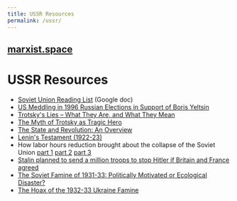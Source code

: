 ```yaml
---
title: USSR Resources
permalink: /ussr/
---
```


## [marxist.space](https://marxist.space)

# USSR Resources

* [Soviet Union Reading List](https://docs.google.com/document/d/1qeYeYeLN7uKxfMdoe7TAmOMD2fmgyZdU_urvW6eAsRg/mobilebasic) (Google doc)
* [US Meddling in 1996 Russian Elections in Support of Boris Yeltsin](http://www.globalresearch.ca/us-meddling-in-1996-russian-elections-in-support-of-boris-yeltsin/5568288)
* [Trotsky's Lies – What They Are, and What They Mean](https://espressostalinist.com/2017/01/27/grover-furr-trotskys-lies-what-they-are-and-what-they-mean/)
* [The Myth of Trotsky as Tragic Hero](https://www.reddit.com/r/communism/comments/2f3m7t/the_myth_of_trotsky_as_tragic_hero/)
* [The State and Revolution: An Overview](https://theimmortalscience.wordpress.com/2017/02/27/the-state-and-revolution-an-overview/)
* [Lenin's Testament (1922-23)](http://www.revolutionarydemocracy.org/rdv7n2/blandlt.htm)
* How labor hours reduction brought about the collapse of the Soviet Union [part 1](https://therealmovement.wordpress.com/2017/11/14/according-to-the-central-intelligence-agency-we-almost-reached-communism-by-1980/) [part 2](https://therealmovement.wordpress.com/2017/11/17/how-the-argument-of-one-economist-helped-kill-the-soviet-union/) [part 3](https://therealmovement.wordpress.com/2017/11/21/how-labor-hours-reduction-brought-about-the-collapse-of-the-soviet-union/)
* [Stalin planned to send a million troops to stop Hitler if Britain and France agreed](https://www.telegraph.co.uk/news/worldnews/europe/russia/3223834/Stalin-planned-to-send-a-million-troops-to-stop-Hitler-if-Britain-and-France-agreed-pact.html)
* [The Soviet Famine of 1931-33: Politically Motivated or Ecological Disaster?](http://www.international.ucla.edu/asia/article/3838)
* [The Hoax of the 1932-33 Ukraine Famine](https://web.archive.org/web/20001003073504/http://www.plp.org/cd_sup/ukfam1.html)
